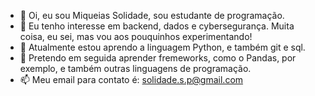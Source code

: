 - 👋 Oi, eu sou Miqueias Solidade, sou estudante de programação.
- 👀 Eu tenho interesse em backend, dados e cybersegurança. Muita coisa, eu sei, mas vou aos pouquinhos experimentando!
- 🌱 Atualmente estou aprendo a linguagem Python, e também git e sql.
- 💞️ Pretendo em seguida aprender fremeworks, como o Pandas, por exemplo, e também outras linguagens de programação.
- 📫 Meu email para contato é: solidade.s.p@gmail.com

<!---
solidade/solidade is a ✨ special ✨ repository because its `README.md` (this file) appears on your GitHub profile.
You can click the Preview link to take a look at your changes.
--->
